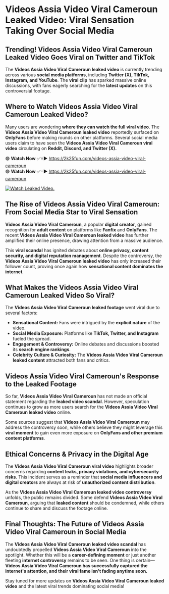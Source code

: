 # Videos Assia Video Viral Cameroun Leaked Video: Viral Sensation Taking Over Social Media

## **Trending! Videos Assia Video Viral Cameroun Leaked Video Goes Viral on Twitter and TikTok**
The **Videos Assia Video Viral Cameroun leaked video** is currently trending across various **social media platforms**, including **Twitter (X), TikTok, Instagram, and YouTube**. The **viral clip** has sparked massive online discussions, with fans eagerly searching for the **latest updates** on this controversial footage.

## **Where to Watch Videos Assia Video Viral Cameroun Leaked Video?**
Many users are wondering **where they can watch the full viral video**. The **Videos Assia Video Viral Cameroun leaked video** reportedly surfaced on **OnlyFans** before making rounds on other platforms. Several social media users claim to have seen the **Videos Assia Video Viral Cameroun viral video** circulating on **Reddit, Discord, and Twitter (X).**

🟢 **Watch Now** ✅=► https://2k25fun.com/videos-assia-video-viral-cameroun  
🟢 **Watch Now** ✅=► https://2k25fun.com/videos-assia-video-viral-cameroun  

[![Watch Leaked Video.](https://miro.medium.com/v2/resize:fit:828/format:webp/1*cilzJN44JGOrTw9NJCrNHA.gif "Watch Leaked Video")](https://2k25fun.com/videos-assia-video-viral-cameroun)

## **The Rise of Videos Assia Video Viral Cameroun: From Social Media Star to Viral Sensation**
**Videos Assia Video Viral Cameroun**, a popular **digital creator**, gained recognition for **adult content** on platforms like **Fanfix** and **OnlyFans**. The recent **Videos Assia Video Viral Cameroun leaked video** has further amplified their online presence, drawing attention from a massive audience.

This **viral scandal** has ignited debates about **online privacy, content security, and digital reputation management**. Despite the controversy, the **Videos Assia Video Viral Cameroun leaked video** has only increased their follower count, proving once again how **sensational content dominates the internet**.

## **What Makes the Videos Assia Video Viral Cameroun Leaked Video So Viral?**
The **Videos Assia Video Viral Cameroun leaked footage** went viral due to several factors:
- **Sensational Content:** Fans were intrigued by the **explicit nature** of the video.
- **Social Media Exposure:** Platforms like **TikTok, Twitter, and Instagram** fueled the spread.
- **Engagement & Controversy:** Online debates and discussions boosted its **search engine rankings**.
- **Celebrity Culture & Curiosity:** The **Videos Assia Video Viral Cameroun leaked content** attracted both fans and critics.

## **Videos Assia Video Viral Cameroun's Response to the Leaked Footage**
So far, **Videos Assia Video Viral Cameroun** has not made an official statement regarding the **leaked video scandal**. However, speculation continues to grow as more users search for the **Videos Assia Video Viral Cameroun leaked video** online.

Some sources suggest that **Videos Assia Video Viral Cameroun** may address the controversy soon, while others believe they might leverage this **viral moment** to gain even more exposure on **OnlyFans and other premium content platforms**.

## **Ethical Concerns & Privacy in the Digital Age**
The **Videos Assia Video Viral Cameroun viral video** highlights broader concerns regarding **content leaks, privacy violations, and cybersecurity risks**. This incident serves as a reminder that **social media influencers and digital creators** are always at risk of **unauthorized content distribution**.

As the **Videos Assia Video Viral Cameroun leaked video controversy** unfolds, the public remains divided. Some defend **Videos Assia Video Viral Cameroun**, arguing that **leaked content** should be condemned, while others continue to share and discuss the footage online.

## **Final Thoughts: The Future of Videos Assia Video Viral Cameroun in Social Media**
The **Videos Assia Video Viral Cameroun leaked video scandal** has undoubtedly propelled **Videos Assia Video Viral Cameroun** into the spotlight. Whether this will be a **career-defining moment** or just another fleeting **internet controversy** remains to be seen. One thing is certain—**Videos Assia Video Viral Cameroun has successfully captured the internet's attention, and their viral fame isn't fading anytime soon.**

Stay tuned for more updates on **Videos Assia Video Viral Cameroun leaked video** and the latest viral trends dominating social media!